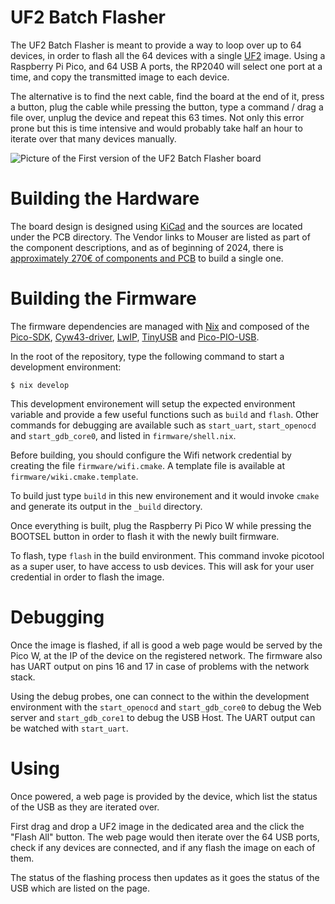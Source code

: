 # UF2 Batch Flasher

The UF2 Batch Flasher is meant to provide a way to loop over up to 64 devices,
in order to flash all the 64 devices with a single
[UF2](https://github.com/microsoft/uf2) image. Using a Raspberry Pi Pico, and 64
USB A ports, the RP2040 will select one port at a time, and copy the transmitted
image to each device.

The alternative is to find the next cable, find the board at the end of it,
press a button, plug the cable while pressing the button, type a command / drag
a file over, unplug the device and repeat this 63 times. Not only this error
prone but this is time intensive and would probably take half an hour to iterate
over that many devices manually.

![](https://www.nbp.name/projects/uf2-batch-flasher/over-board.jpg "Picture of the First version of the UF2 Batch Flasher board")

# Building the Hardware

The board design is designed using [KiCad](https://www.kicad.org/) and the
sources are located under the PCB directory. The Vendor links to Mouser are
listed as part of the component descriptions, and as of beginning of 2024, there
is [approximately 270€ of components and
PCB](https://www.nbp.name/projects/uf2-batch-flasher/#bill-of-material) to build
a single one.

# Building the Firmware

The firmware dependencies are managed with [Nix](https://nixos.org/) and
composed of the [Pico-SDK](https://github.com/raspberrypi/pico-sdk),
[Cyw43-driver](https://github.com/georgerobotics/cyw43-driver),
[LwIP](https://github.com/lwip-tcpip/lwip),
[TinyUSB](https://github.com/hathach/tinyusb) and
[Pico-PIO-USB](https://github.com/sekigon-gonnoc/Pico-PIO-USB).

In the root of the repository, type the following command to start a development
environment:

```shell
$ nix develop
```

This development environement will setup the expected environment variable and
provide a few useful functions such as `build` and `flash`. Other commands for
debugging are available such as `start_uart`, `start_openocd` and
`start_gdb_core0`, and listed in `firmware/shell.nix`.

Before building, you should configure the Wifi network credential by creating
the file `firmware/wifi.cmake`. A template file is available at
`firmware/wiki.cmake.template`.

To build just type `build` in this new environement and it would invoke `cmake`
and generate its output in the `_build` directory.

Once everything is built, plug the Raspberry Pi Pico W while pressing the
BOOTSEL button in order to flash it with the newly built firmware.

To flash, type `flash` in the build environment. This command invoke picotool as
a super user, to have access to usb devices. This will ask for your user
credential in order to flash the image.

# Debugging

Once the image is flashed, if all is good a web page would be served by the Pico
W, at the IP of the device on the registered network. The firmware also has UART
output on pins 16 and 17 in case of problems with the network stack.

Using the debug probes, one can connect to the within the development
environment with the `start_openocd` and `start_gdb_core0` to debug the Web
server and `start_gdb_core1` to debug the USB Host. The UART output can be
watched with `start_uart`.

# Using

Once powered, a web page is provided by the device, which list the status of the
USB as they are iterated over.

First drag and drop a UF2 image in the dedicated area and the click the "Flash
All" button. The web page would then iterate over the 64 USB ports, check if any
devices are connected, and if any flash the image on each of them.

The status of the flashing process then updates as it goes the status of the USB
which are listed on the page.
